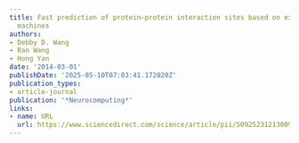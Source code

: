 ```yaml
---
title: Fast prediction of protein–protein interaction sites based on extreme learning
  machines
authors:
- Debby D. Wang
- Ran Wang
- Hong Yan
date: '2014-03-01'
publishDate: '2025-05-10T07:03:41.172020Z'
publication_types:
- article-journal
publication: '*Neurocomputing*'
links:
- name: URL
  url: https://www.sciencedirect.com/science/article/pii/S0925231213009892
---
```


